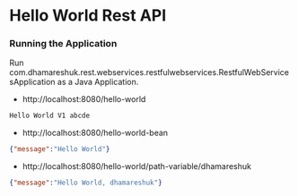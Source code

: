 # Hello World Rest API

### Running the Application

Run com.dhamareshuk.rest.webservices.restfulwebservices.RestfulWebServicesApplication as a Java Application.

- http://localhost:8080/hello-world

```txt
Hello World V1 abcde
```

- http://localhost:8080/hello-world-bean

```json
{"message":"Hello World"}
```

- http://localhost:8080/hello-world/path-variable/dhamareshuk

```json
{"message":"Hello World, dhamareshuk"}
```